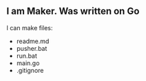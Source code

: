 ## I am Maker. Was written on Go

I can make files:
* readme.md
* pusher.bat
* run.bat
* main.go
* .gitignore
